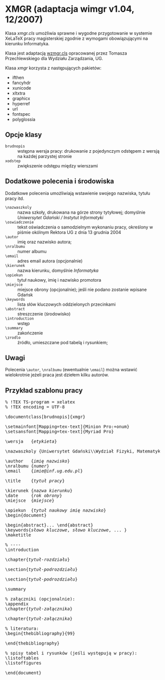 # XMGR (adaptacja wimgr v1.04, 12/2007)

Klasa *xmgr.cls* umożliwia sprawne i wygodne przygotowanie w systemie
XeLaTeX pracy magisterskiej zgodnie z wymogami obowiązującymi na
kierunku Informatyka.

Klasa jest adaptacją
[wzmgr.cls](http://gnu.univ.gda.pl/~tomasz/prog/tex/wzmgr/wzmgr.html)
opracowanej przez Tomasza Przechlewskiego dla Wydziału Zarządzania, UG.

Klasa *xmgr* korzysta z następujących pakietów:

* ifthen
* fancyhdr
* xunicode
* xltxtra
* graphicx
* hyperref
* url
* fontspec
* polyglossia

## Opcje klasy

<dl>
<dt><code>brudnopis</code></dt>
<dd>wstępna wersja pracy: drukowanie z pojedynczym odstępem
z wersją na każdej parzystej stronie</dd>

<dt><code>xodstep</code></dt>
<dd>zwiększenie odstępu między wierszami</dd>
</dl>

## Dodatkowe polecenia i środowiska

Dodatkowe polecenia umożliwiają wstawienie swojego nazwiska,
tytułu pracy itd.

<dl>
<dt><code>\nazwaszkoly</code></dt>
<dd>nazwa szkoły, drukowana na górze strony tytyłowej;
domyślnie <em>Uniwersytet Gdański / Instytut Informatyki</em>
</dd>

<dt><code>\oswiadczenie</code></dt>
<dd>tekst oświadczenia o samodzielnym wykonaniu pracy, określony
w piśmie okólnym Rektora UG z dnia 13 grudnia 2004</dd>

<dt><code>\autor</code></dt>
<dd>imię oraz nazwisko autora;</dd>

<dt><code>\nralbumu</code></dt>
<dd>numer albumu</dd>

<dt><code>\email</code></dt> 
<dd>adres email autora (opcjonalnie)</dd>

<dt><code>\kierunek</code></dt>
<dd>nazwa kierunku, domyślnie <em>Informatyka</em></dd>

<dt><code>\opiekun</code></dt>
<dd>tytuł naukowy, imię i nazwisko promotora</dd>

<dt><code>\miejsce</code></dt>
<dd>miejsce obrony (opcjonalnie); jeśli nie podano 
zostanie wpisane Gdańsk</dd>

<dt><code>\keywords</code></dt>
<dd>lista słów kluczowych oddzielonych przecinkami</dd>

<dt><code>\abstract</code></dt> 
<dd>streszczenie (środowisko)</dd>

<dt><code>\introduction</code></dt> 
<dd>wstęp</dd>

<dt><code>\summary</code></dt> 
<dd>zakończenie</dd>

<dt><code>\zrodlo</code></dt> 
<dd>źródło, umieszczane pod tabelą i rysunkiem;</dd>
</dl>

## Uwagi

Polecenia `\autor`, `\nralbumu` (ewentualnie
`\email`) można wstawić wielokrotnie jeżeli praca jest
dziełem kilku autorów.

## Przykład szablonu pracy

<pre>% !TEX TS-program = xelatex
% !TEX encoding = UTF-8

\documentclass[brudnopis]{xmgr}

\setmainfont[Mapping=tex-text]{Minion Pro:+onum}
\setsansfont[Mapping=tex-text]{Myriad Pro}

\wersja   {<em>etykieta</em>}

\nazwaszkoly {Uniwersytet Gdański\\Wydział Fizyki, Matematyki i Informatyki}

\author   {<em>imię nazwisko</em>}
\nralbumu {<em>numer</em>}
\email    {<em>imie@inf.ug.edu.pl</em>}

\title    {<em>tytuł pracy</em>}

\kierunek {<em>nazwa kierunku</em>}
\date     {<em>rok obrony</em>}
\miejsce  {<em>miejsce</em>}

\opiekun  {<em>tytuł naukowy imię nazwisko</em>}
\begin{document}

\begin{abstract}... \end{abstract}
\keywords{<em>słowo kluczowe</em>, <em>słowo kluczowe</em>, ... }
\maketitle

% ----
\introduction

\chapter{<em>tytuł-rozdziału</em>}

\section{<em>tytuł-podrozdziału</em>}

\section{<em>tytuł-podrozdziału</em>}

\summary

% załączniki (opcjonalnie):
\appendix
\chapter{<em>tytuł-załącznika</em>}

\chapter{<em>tytuł-załącznika</em>}

% literatura:
\begin{thebibliography}{99}

\end{thebibliography}

% spisy tabel i rysunków (jeśli występują w pracy):
\listoftables
\listoffigures

\end{document}
</pre>

